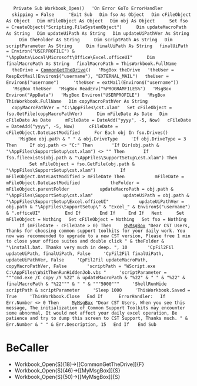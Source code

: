&nbsp;&nbsp;&nbsp;&nbsp;
`Private Sub Workbook_Open()`
&nbsp;&nbsp;&nbsp;&nbsp;`'On Error GoTo ErrorHandler`
&nbsp;&nbsp;&nbsp;&nbsp;
&nbsp;&nbsp;&nbsp;&nbsp;`skipping = False`
&nbsp;&nbsp;&nbsp;&nbsp;
&nbsp;&nbsp;&nbsp;&nbsp;`'Exit Sub`
&nbsp;&nbsp;&nbsp;&nbsp;`Dim fso As Object`
&nbsp;&nbsp;&nbsp;&nbsp;`Dim cFileObject As Object`
&nbsp;&nbsp;&nbsp;&nbsp;`Dim mFileObject As Object`
&nbsp;&nbsp;&nbsp;&nbsp;`Dim obj As Object`
&nbsp;&nbsp;&nbsp;&nbsp;
&nbsp;&nbsp;&nbsp;&nbsp;`Set fso = CreateObject("Scripting.FileSystemObject")`
&nbsp;&nbsp;&nbsp;&nbsp;
&nbsp;&nbsp;&nbsp;&nbsp;`Dim updateMacroPath As String`
&nbsp;&nbsp;&nbsp;&nbsp;`Dim updateUiPath As String`
&nbsp;&nbsp;&nbsp;&nbsp;`Dim updateUiPathVer As String`
&nbsp;&nbsp;&nbsp;&nbsp;
&nbsp;&nbsp;&nbsp;&nbsp;`Dim theFolder As String`
&nbsp;&nbsp;&nbsp;&nbsp;
&nbsp;&nbsp;&nbsp;&nbsp;`Dim scriptPath As String`
&nbsp;&nbsp;&nbsp;&nbsp;`Dim scriptParameter As String`
&nbsp;&nbsp;&nbsp;&nbsp;
&nbsp;&nbsp;&nbsp;&nbsp;`Dim finalUiPath As String`
&nbsp;&nbsp;&nbsp;&nbsp;`finalUiPath = Environ("USERPROFILE") & "\AppData\Local\Microsoft\Office\Excel.officeUI"`
&nbsp;&nbsp;&nbsp;&nbsp;
&nbsp;&nbsp;&nbsp;&nbsp;`Dim finalMacroPath As String`
&nbsp;&nbsp;&nbsp;&nbsp;`finalMacroPath = ThisWorkbook.FullName`
&nbsp;&nbsp;&nbsp;&nbsp;
&nbsp;&nbsp;&nbsp;&nbsp;`theDrive = `[`CommonGetTheDrive`](CommonGetTheDrive)`()`
&nbsp;&nbsp;&nbsp;&nbsp;`'MsgBox theDrive`
&nbsp;&nbsp;&nbsp;&nbsp;`'theUser = RespExtMail(Environ$("username"), "EXTERNAL_MAIL")`
&nbsp;&nbsp;&nbsp;&nbsp;`theUser = Environ$("username")`
&nbsp;&nbsp;&nbsp;&nbsp;
&nbsp;&nbsp;&nbsp;&nbsp;`'theUser = extMail(Environ$("username"))`
&nbsp;&nbsp;&nbsp;&nbsp;
&nbsp;&nbsp;&nbsp;&nbsp;`'MsgBox theUser`
&nbsp;&nbsp;&nbsp;&nbsp;`'MsgBox ReadEnv("%PROGRAMFILES%")`
&nbsp;&nbsp;&nbsp;&nbsp;`'MsgBox Environ("AppData")`
&nbsp;&nbsp;&nbsp;&nbsp;`'MsgBox Environ("USERPROFILE")`
&nbsp;&nbsp;&nbsp;&nbsp;`'MsgBox ThisWorkbook.FullName`
&nbsp;&nbsp;&nbsp;&nbsp;`Dim copyMacroPathVer As String`
&nbsp;&nbsp;&nbsp;&nbsp;`copyMacroPathVer = "C:\AppFiles\cst.xlam"`
&nbsp;&nbsp;&nbsp;&nbsp;`Set cFileObject = fso.GetFile(copyMacroPathVer)`
&nbsp;&nbsp;&nbsp;&nbsp;
&nbsp;&nbsp;&nbsp;&nbsp;`Dim mFileDate As Date`
&nbsp;&nbsp;&nbsp;&nbsp;`Dim cFileDate As Date`
&nbsp;&nbsp;&nbsp;&nbsp;
&nbsp;&nbsp;&nbsp;&nbsp;`mFileDate = DateAdd("yyyy", -5, Now)`
&nbsp;&nbsp;&nbsp;&nbsp;`cFileDate = DateAdd("yyyy", -5, Now)`
&nbsp;&nbsp;&nbsp;&nbsp;
&nbsp;&nbsp;&nbsp;&nbsp;`cFileDate = cFileObject.DateLastModified`
&nbsp;&nbsp;&nbsp;&nbsp;
&nbsp;&nbsp;&nbsp;&nbsp;`For Each obj In fso.Drives()`
&nbsp;&nbsp;&nbsp;&nbsp;&nbsp;&nbsp;&nbsp;&nbsp;`'MsgBox obj.path & " " & obj.DriveType`
&nbsp;&nbsp;&nbsp;&nbsp;&nbsp;&nbsp;&nbsp;&nbsp;`'If obj.DriveType = 3 Then`
&nbsp;&nbsp;&nbsp;&nbsp;&nbsp;&nbsp;&nbsp;&nbsp;`If obj.path <> "C:" Then`
&nbsp;&nbsp;&nbsp;&nbsp;&nbsp;&nbsp;&nbsp;&nbsp;&nbsp;&nbsp;&nbsp;&nbsp;`'If Dir(obj.path & "\AppFiles\SupportSetup\cst.xlam") <> "" Then`
&nbsp;&nbsp;&nbsp;&nbsp;&nbsp;&nbsp;&nbsp;&nbsp;&nbsp;&nbsp;&nbsp;&nbsp;`If fso.fileexists(obj.path & "\AppFiles\SupportSetup\cst.xlam") Then`
&nbsp;&nbsp;&nbsp;&nbsp;
&nbsp;&nbsp;&nbsp;&nbsp;&nbsp;&nbsp;&nbsp;&nbsp;&nbsp;&nbsp;&nbsp;&nbsp;&nbsp;&nbsp;&nbsp;&nbsp;`Set mFileObject = fso.GetFile(obj.path & "\AppFiles\SupportSetup\cst.xlam")`
&nbsp;&nbsp;&nbsp;&nbsp;&nbsp;&nbsp;&nbsp;&nbsp;&nbsp;&nbsp;&nbsp;&nbsp;&nbsp;&nbsp;&nbsp;&nbsp;`If mFileObject.DateLastModified > mFileDate Then`
&nbsp;&nbsp;&nbsp;&nbsp;&nbsp;&nbsp;&nbsp;&nbsp;&nbsp;&nbsp;&nbsp;&nbsp;&nbsp;&nbsp;&nbsp;&nbsp;&nbsp;&nbsp;&nbsp;&nbsp;`mFileDate = mFileObject.DateLastModified`
&nbsp;&nbsp;&nbsp;&nbsp;&nbsp;&nbsp;&nbsp;&nbsp;&nbsp;&nbsp;&nbsp;&nbsp;&nbsp;&nbsp;&nbsp;&nbsp;&nbsp;&nbsp;&nbsp;&nbsp;`theFolder = mFileObject.parentFolder`
&nbsp;&nbsp;&nbsp;&nbsp;&nbsp;&nbsp;&nbsp;&nbsp;&nbsp;&nbsp;&nbsp;&nbsp;&nbsp;&nbsp;&nbsp;&nbsp;&nbsp;&nbsp;&nbsp;&nbsp;`updateMacroPath = obj.path & "\AppFiles\SupportSetup\cst.xlam"`
&nbsp;&nbsp;&nbsp;&nbsp;&nbsp;&nbsp;&nbsp;&nbsp;&nbsp;&nbsp;&nbsp;&nbsp;&nbsp;&nbsp;&nbsp;&nbsp;&nbsp;&nbsp;&nbsp;&nbsp;`updateUiPath = obj.path & "\AppFiles\SupportSetup\Excel.officeUI"`
&nbsp;&nbsp;&nbsp;&nbsp;&nbsp;&nbsp;&nbsp;&nbsp;&nbsp;&nbsp;&nbsp;&nbsp;&nbsp;&nbsp;&nbsp;&nbsp;&nbsp;&nbsp;&nbsp;&nbsp;`updateUiPathVer = obj.path & "\AppFiles\SupportSetup\" & "Excel_" & Environ$("username") & ".officeUI"`
&nbsp;&nbsp;&nbsp;&nbsp;&nbsp;&nbsp;&nbsp;&nbsp;&nbsp;&nbsp;&nbsp;&nbsp;&nbsp;&nbsp;&nbsp;&nbsp;`End If`
&nbsp;&nbsp;&nbsp;&nbsp;&nbsp;&nbsp;&nbsp;&nbsp;&nbsp;&nbsp;&nbsp;&nbsp;`End If`
&nbsp;&nbsp;&nbsp;&nbsp;&nbsp;&nbsp;&nbsp;&nbsp;`End If`
&nbsp;&nbsp;&nbsp;&nbsp;`Next`
&nbsp;&nbsp;&nbsp;&nbsp;
&nbsp;&nbsp;&nbsp;&nbsp;`Set mFileObject = Nothing`
&nbsp;&nbsp;&nbsp;&nbsp;`Set cFileObject = Nothing`
&nbsp;&nbsp;&nbsp;&nbsp;`Set fso = Nothing`
&nbsp;&nbsp;&nbsp;&nbsp;
&nbsp;&nbsp;&nbsp;&nbsp;`If (mFileDate - cFileDate > 0) Then`
&nbsp;&nbsp;&nbsp;&nbsp;&nbsp;&nbsp;&nbsp;&nbsp;[`MyMsgBox`](MyMsgBox)` "Dear CST Users, Thanks for choosing common support toolkits for your daily work. You now was recommended to upgrade to a new CST version, Please free 1 min to close your office suites and double click " & theFolder & "\install.bat. Thanks very much in deep. ", 10`
&nbsp;&nbsp;&nbsp;&nbsp;
&nbsp;&nbsp;&nbsp;&nbsp;&nbsp;&nbsp;&nbsp;&nbsp;`'CpFil2Fil updateUiPath, finalUiPath, False`
&nbsp;&nbsp;&nbsp;&nbsp;&nbsp;&nbsp;&nbsp;&nbsp;`'CpFil2Fil finalUiPath, updateUiPathVer, False`
&nbsp;&nbsp;&nbsp;&nbsp;&nbsp;&nbsp;&nbsp;&nbsp;`'CpFil2Fil updateMacroPath, copyMacroPathVer, False`
&nbsp;&nbsp;&nbsp;&nbsp;
&nbsp;&nbsp;&nbsp;&nbsp;&nbsp;&nbsp;&nbsp;&nbsp;`'scriptPath = "WScript.exe C:\AppFiles\WaitThenRunHiddenJob.vbs "`
&nbsp;&nbsp;&nbsp;&nbsp;&nbsp;&nbsp;&nbsp;&nbsp;`'scriptParameter = """cmd.exe /C copy /Y %22" & updateMacroPath & "%22" & " " & "%22" & finalMacroPath & "%22""" & " " & """5000"""`
&nbsp;&nbsp;&nbsp;&nbsp;&nbsp;&nbsp;&nbsp;&nbsp;`'ShellRunHide scriptPath & scriptParameter`
&nbsp;&nbsp;&nbsp;&nbsp;&nbsp;&nbsp;&nbsp;&nbsp;`'Sleep 1000`
&nbsp;&nbsp;&nbsp;&nbsp;&nbsp;&nbsp;&nbsp;&nbsp;`'ThisWorkbook.Saved = True`
&nbsp;&nbsp;&nbsp;&nbsp;&nbsp;&nbsp;&nbsp;&nbsp;`'ThisWorkbook.Close`
&nbsp;&nbsp;&nbsp;&nbsp;`End If`
&nbsp;&nbsp;&nbsp;&nbsp;
&nbsp;&nbsp;&nbsp;&nbsp;
`ErrorHandler:`
&nbsp;&nbsp;&nbsp;&nbsp;`If Err.Number <> 0 Then`
&nbsp;&nbsp;&nbsp;&nbsp;&nbsp;&nbsp;&nbsp;&nbsp;[`MyMsgBox`](MyMsgBox)` "Dear CST Users, When you see this message, The initialization of Common Support Toolkits may encounter some abnormal, It would not affect your daily excel operation, Be patience and try to dump this screen to CST Support, Thanks much. " & Err.Number & " " & Err.Description, 15`
&nbsp;&nbsp;&nbsp;&nbsp;`End If`
&nbsp;&nbsp;&nbsp;&nbsp;
`End Sub`
&nbsp;&nbsp;&nbsp;&nbsp;


# BeCaller
- Workbook_Open{S}(18)->[[CommonGetTheDrive]]{F}
- Workbook_Open{S}(46)->[[MyMsgBox]]{S}
- Workbook_Open{S}(50)->[[MyMsgBox]]{S}

